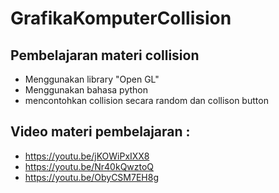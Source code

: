 # GrafikaKomputerCollision
Pembelajaran materi collision
--
- Menggunakan library "Open GL"
- Menggunakan bahasa python
- mencontohkan collision secara random dan collison button

Video materi pembelajaran : 
--
- https://youtu.be/jKOWiPxIXX8
- https://youtu.be/Nr40kQwztoQ
- https://youtu.be/ObyCSM7EH8g
